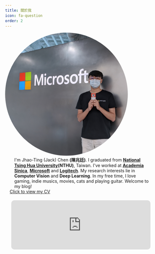 ```yaml
---
title: 關於我
icon: fa-question
order: 2
---
```


<script type="text/javascript" src="assets/js/gem-download-count.js" defer></script>

<div class="row">
  <div class="5u 12u$(mobile)">
    <div class="item" style="box-shadow: none;">
        <a  class="image fit">
        <img style="border-radius: 500px; max-height: 400px; max-width: 400px; margin: auto;" src="assets/images/avatar.jpg" alt="Logo of EashSheet" />
        </a>
    </div>
  </div>
  <div class="7u 12u$(mobile)">
    <div class="item" style="box-shadow: none;">
        <p style="text-align: left; padding:0px 30px; margin: 0px;">
          I'm Jhao-Ting (Jack) Chen <strong>(陳兆廷)</strong>. I graduated
          from <b><a href="https://www.nthu.edu.tw/">National Tsing Hua University</a>(NTHU)</b>,
          Taiwan.
          I've worked at <b><a href="https://www.citi.sinica.edu.tw/">Academia
                  Sinica</a></b>, <b><a
                  href="https://www.microsoft.com/taiwan/about/">Microsoft</a></b> and <b><a
                  href="https://www.logitech.com/zh-tw">Logitech</a></b>. My
          research interests lie in <strong>Computer Vision</strong> and <strong>Deep
              Learning</strong>.
          In my free time, I love gaming,
          indie musics, movies, cats and playing guitar. Welcome to my blog!
        </p>
        <a href="assets/files/Jhao_Ting_Chen_CV.html" style = "padding: 15px;">Click to view my CV</a>
    </div>
  </div>
</div>
<iframe width="90%" height="160" src="https://clyp.it/0mkofzjw/widget" frameborder="0" style="margin: 20px; border-radius: 10px;"></iframe>
